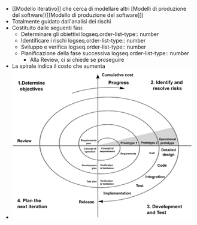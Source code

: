 - [[Modello iterativo]] che cerca di modellare altri [Modelli di produzione del software]([[Modello di produzione del software]])
- Totalmente guidato dall'analisi dei rischi
- Costituito dalle seguenti fasi:
	- Determinare gli obiettivi
	  logseq.order-list-type:: number
	- Identificare i rischi
	  logseq.order-list-type:: number
	- Sviluppo e verifica
	  logseq.order-list-type:: number
	- Pianificazione della fase successiva
	  logseq.order-list-type:: number
		- Alla Review, ci si chiede se proseguire
- La spirale indica il costo che aumenta
- ![02_spiral-model-1.png](../assets/02_spiral-model-1_1759930755594_0.png)
